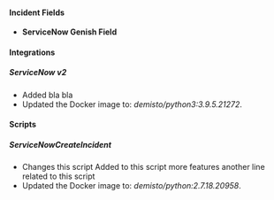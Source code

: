 
#### Incident Fields
- **ServiceNow Genish Field**

#### Integrations
##### ServiceNow v2
- Added bla bla
- Updated the Docker image to: *demisto/python3:3.9.5.21272*.

#### Scripts
##### ServiceNowCreateIncident
- Changes this script
Added to this script more features
another line related to this script
- Updated the Docker image to: *demisto/python:2.7.18.20958*.
